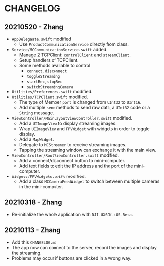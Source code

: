 # CHANGELOG

## 20210520 - Zhang

- `AppDelegaate.swift` modified 
    - Use `ProductCommunicationService` directly from class.
- `Service/MCCommunicationService.swift` added.
    - Manage 2 TCPClient: `controlClient` and `streamClient`.
    - Setup handlers of TCPClient.
    - Some methods available to control
        - `connect`, `disconnect`
        - `toggleStreaming`
        - `startRec`, `stopRec`
        - `switchStreamingCamera`
- `Utilities/Preferences.swift` modified.
- `Utilities/TCPClient.swift` modified.
    - The type of Member `port` is changed from `UInt32` to `UInt16`.
    - Add multiple `send` methods to send raw data, a `UInt32` code or a `String` message.
- `ViewController/MainLayoutViewController.swift` modified.
    - Add a `UIImageView` to display streaming images.
    - Wrap  `UIImageView` and `FPVWidget` with widgets in order to toggle display.
    - Add a `MapWidget`.
    - Delegate to `MCStreamer` to receive streaming images.
    - Tapping the streaming window can exchange it with the main view.
- `ViewController/RootViewController.swift` modified.
    - Add a connect/disconnect button to mini-computer.
    - Add text fields to edit the IP address and the port of the mini-computer.
- `Widgets/FPVWidgets.swift` modified.
    -  Add a class `MCCameraFeedWidget` to switch between multiple cameras in the mini-computer.

## 20210318 - Zhang

- Re-initialize the whole application with `DJI-UXSDK-iOS-Beta`.

## 20210113 - Zhang

- Add this `CHANGELOG.md`
- The app now can connect to the server, record the images and display the streaming.
- Problems may occur if buttons are clicked in a wrong way.
